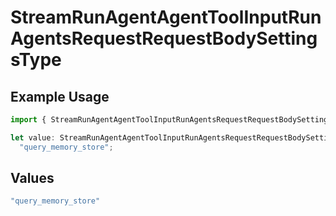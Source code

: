 # StreamRunAgentAgentToolInputRunAgentsRequestRequestBodySettingsType

## Example Usage

```typescript
import { StreamRunAgentAgentToolInputRunAgentsRequestRequestBodySettingsType } from "@orq-ai/node/models/operations";

let value: StreamRunAgentAgentToolInputRunAgentsRequestRequestBodySettingsType =
  "query_memory_store";
```

## Values

```typescript
"query_memory_store"
```
